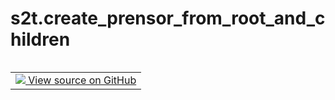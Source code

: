 <div itemscope itemtype="http://developers.google.com/ReferenceObject">
<meta itemprop="name" content="s2t.create_prensor_from_root_and_children" />
<meta itemprop="path" content="Stable" />
</div>

# s2t.create_prensor_from_root_and_children

<!-- Insert buttons and diff -->

<table class="tfo-notebook-buttons tfo-api nocontent" align="left">
<td>
  <a target="_blank" href="https://github.com/google/struct2tensor/blob/master/struct2tensor/prensor.py#L562-L568">
    <img src="https://www.tensorflow.org/images/GitHub-Mark-32px.png" />
    View source on GitHub
  </a>
</td>
</table>





<pre class="devsite-click-to-copy prettyprint lang-py tfo-signature-link">
<code>s2t.create_prensor_from_root_and_children(
    root: <a href="../s2t/NodeTensor.md"><code>s2t.NodeTensor</code></a>,
    children: Mapping[<a href="../s2t/Step.md"><code>s2t.Step</code></a>, <a href="../s2t/Prensor.md"><code>s2t.Prensor</code></a>]
) -> <a href="../s2t/Prensor.md"><code>s2t.Prensor</code></a>
</code></pre>



<!-- Placeholder for "Used in" -->
